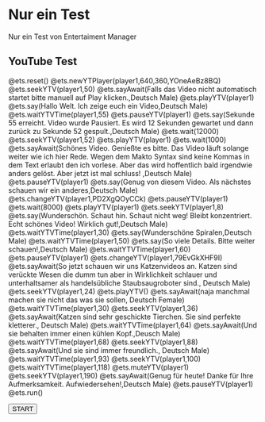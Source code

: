 <!--

import: https://raw.githubusercontent.com/fjangfaragesh/liaVideoSpeach/dev/makros.md
script: https://raw.githubusercontent.com/fjangfaragesh/liaVideoSpeach/dev/ets.js

author:   Fabian Bär
language: en
narrator: US English Male

-->

# Nur ein Test

Nur ein Test von Entertaiment Manager

## YouTube Test

<div id="player1"></div>

<!-- id="etsCode" style="display:none" -->
@ets.reset()
@ets.newYTPlayer(player1,640,360,YOneAeBz8BQ)
@ets.seekYTV(player1,50)
@ets.sayAwait(Falls das Video nicht automatisch startet bitte manuell auf Play klicken.,Deutsch Male)
@ets.playYTV(player1)
@ets.say(Hallo Welt. Ich zeige euch ein Video,Deutsch Male)
@ets.waitYTVTime(player1,55)
@ets.pauseYTV(player1)
@ets.say(Sekunde 55 erreicht. Video wurde Pausiert. Es wird 12 Sekunden gewartet und dann zurück zu Sekunde 52 gespult.,Deutsch Male)
@ets.wait(12000)
@ets.seekYTV(player1,52)
@ets.playYTV(player1)
@ets.wait(1000)
@ets.sayAwait(Schönes Video. Genießte es bitte. Das Video läuft solange weiter wie ich hier Rede. Wegen dem Makto Syntax sind keine Kommas in dem Text erlaubt den ich vorlese. Aber das wird hoffentlich bald irgendwie anders gelöst. Aber jetzt ist mal schluss! ,Deutsch Male)
@ets.pauseYTV(player1)
@ets.say(Genug von diesem Video. Als nächstes schauen wir ein anderes,Deutsch Male)
@ets.changeYTV(player1,PD2XgQOyCCk)
@ets.pauseYTV(player1)
@ets.wait(8000)
@ets.playYTV(player1)
@ets.seekYTV(player1,8)
@ets.say(Wunderschön. Schaut hin. Schaut nicht weg! Bleibt konzentriert. Echt schönes Video! Wirklich gut!,Deutsch Male)
@ets.waitYTVTime(player1,30)
@ets.say(Wunderschöne Spiralen,Deutsch Male)
@ets.waitYTVTime(player1,50)
@ets.say(So viele Details. Bitte weiter schauen!,Deutsch Male)
@ets.waitYTVTime(player1,60)
@ets.pauseYTV(player1)
@ets.changeYTV(player1,79EvGkXHF9I)
@ets.sayAwait(So jetzt schauen wir uns Katzenvideos an. Katzen sind verückte Wesen die dumm tun aber in Wirklichkeit schlauer und unterhaltsamer als handelsübliche Staubsaugroboter sind., Deutsch Male)
@ets.seekYTV(player1,24)
@ets.playYTV()
@ets.sayAwait(naja manchmal machen sie nicht das was sie sollen, Deutsch Female)
@ets.waitYTVTime(player1,30)
@ets.seekYTV(player1,36)
@ets.sayAwait(Katzen sind sehr geschickte Tierchen. Sie sind perfekte kletterer., Deutsch Male)
@ets.waitYTVTime(player1,64)
@ets.sayAwait(Und sie behalten immer einen kühlen Kopf.,Deusch Male)
@ets.waitYTVTime(player1,68)
@ets.seekYTV(player1,88)
@ets.sayAwait(Und sie sind immer freundlich., Deutsch Male)
@ets.waitYTVTime(player1,93)
@ets.seekYTV(player1,100)
@ets.waitYTVTime(player1,118)
@ets.muteYTV(player1)
@ets.seekYTV(player1,190)
@ets.sayAwait(Genug für heute! Danke für Ihre Aufmerksamkeit. Aufwiedersehen!,Deutsch Male)
@ets.pauseYTV(player1)
@ets.run()

<input type="button" value="START" onclick="eval(document.getElementById('etsCode').innerHTML)">
